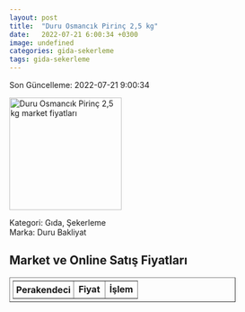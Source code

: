 ```yaml
---
layout: post
title:  "Duru Osmancık Pirinç 2,5 kg"
date:   2022-07-21 6:00:34 +0300
image: undefined
categories: gida-sekerleme
tags: gida-sekerleme
---
```


Son Güncelleme: 2022-07-21 9:00:34

<img src="undefined" width="200" alt="Duru Osmancık Pirinç 2,5 kg market fiyatları" />

Kategori: Gıda, Şekerleme
<br />
Marka: Duru Bakliyat

<h2>Market ve Online Satış Fiyatları</h2>

<table border="1" style="padding: 5px;width:80%;">
  <tr>
    <td style="padding: 5px;"><strong>Perakendeci</strong></td>
    <td><strong>Fiyat</strong></td>
    <td><strong>İşlem</strong></td>
  </tr>
  
</table>

